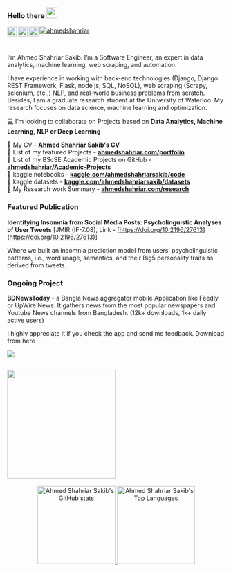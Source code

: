 <!-- <img src="https://media0.giphy.com/media/Nx0rz3jtxtEre/giphy.gif?cid=ecf05e475z0s30l4crjq7nvpzygw53ri44glm5qsrm37b0vs&rid=giphy.gif&ct=g"> -->

### Hello there <img src="https://media.giphy.com/media/hvRJCLFzcasrR4ia7z/giphy.gif" width="25">
<a href="https://www.linkedin.com/in/ahmedshahriar/">
  <img align="left" alt="Ahmed Shahriar Sakib's LinkedIn" width="22px" src="https://raw.githubusercontent.com/peterthehan/peterthehan/master/assets/linkedin.svg" />
</a>
<a href="https://twitter.com/ahmed__shahriar">
  <img align="left" alt="ahmed__shahriar | Twitter" width="22px" src="https://raw.githubusercontent.com/peterthehan/peterthehan/master/assets/twitter.svg" />
</a>
<a href="https://www.kaggle.com/ahmedshahriarsakib">
  <img align="left" alt="Ahmed Shahriar Sakib's Kaggle Profile" width="22px" src="https://www.kaggle.com/static/images/favicon.ico" />
</a>


<a href="https://github.com/ahmedshahriar" target="_blank"><p align="left"> <img src="https://komarev.com/ghpvc/?username=ahmedshahriar&label=Profile%20views&color=129e00" alt="ahmedshahriar" /> </p><a/> 

<br/>

I’m Ahmed Shahriar Sakib. I’m a Software Engineer, an expert in data analytics, machine learning, web scraping, and automation.
  
I have experience in working with back-end technologies (Django, Django REST Framework, Flask, node js, SQL, NoSQL), web scraping (Scrapy, selenium, etc.,) NLP, and real-world business problems from scratch. Besides, I am a graduate research student at the University of Waterloo. My research focuses on data science, machine learning and optimization.
 
💻 I’m looking to collaborate on Projects based on **Data Analytics, Machine Learning, NLP or Deep Learning**

🔵 My CV - **[Ahmed Shahriar Sakib's CV](https://ahmedshahriar.com/assets/files/ahmed_shahriar_sakib_cv.pdf)**\
🔵 List of my featured Projects - **[ahmedshahriar.com/portfolio](https://ahmedshahriar.com/portfolio)**\
🔵 List of my BScSE Academic Projects on GitHub - **[ahmedshahriar/Academic-Projects](https://github.com/ahmedshahriar/Academic-Projects)**\
🔵 kaggle notebooks - **[kaggle.com/ahmedshahriarsakib/code](https://www.kaggle.com/ahmedshahriarsakib/code)**\
🔵 kaggle datasets - **[kaggle.com/ahmedshahriarsakib/datasets](https://www.kaggle.com/ahmedshahriarsakib/datasets)**\
🔵 My Research work Summary - **[ahmedshahriar.com/research](https://ahmedshahriar.com/research)**
  
### Featured Publication

**Identifying Insomnia from Social Media Posts: Psycholinguistic Analyses of User Tweets** [JMIR (IF-7.08), Link - [https://doi.org/10.2196/27613](https://doi.org/10.2196/27613)]
  
Where we built an insomnia prediction model from users’ psycholinguistic patterns, i.e., word usage, semantics, and their Big5 personality traits as derived from tweets.

### Ongoing Project
  
**BDNewsToday** - a Bangla News aggregator mobile Application like Feedly or UpWire News. It gathers news from the most popular newspapers and Youtube News channels from Bangladesh. (12k+ downloads, 1k+ daily active users)
  
I highly appreciate it if you check the app and send me feedback. Download from here

[<img src="https://img.shields.io/badge/Google_Play-414141?style=for-the-badge&logo=google-play&logoColor=white" />](https://play.google.com/store/apps/details?id=com.softaholik.bdnewstoday&hl=en&gl=US "BDNewsToday")


<a title="BDNewstoday Android" href="https://play.google.com/store/apps/details?id=com.softaholik.bdnewstoday&hl=en&gl=US"> <img src="https://user-images.githubusercontent.com/40615350/121086998-aeeb9b00-c805-11eb-8fee-80f28a36eeca.png" width="250"/></a>
---

<!-- ### Kaggle Rank

<div align="center">
  <a href="https://www.kaggle.com/ahmedshahriarsakib"><img src="https://road-to-kaggle-grandmaster.vercel.app/api/simple/ahmedshahriarsakib" /></a>
</div>
 <br> 
<p align="center">
  <img src="https://road-to-kaggle-grandmaster.vercel.app/api/badges/ahmedshahriarsakib/dataset" />
  <img src="https://road-to-kaggle-grandmaster.vercel.app/api/badges/ahmedshahriarsakib/notebook" />
  <img src="https://road-to-kaggle-grandmaster.vercel.app/api/badges/ahmedshahriarsakib/discussion" />
</p>  
  
--- -->
  
<div align="center">
  <a href="https://github.com/ahmedshahriar">
  <img height="180em" src="https://github-readme-stats.vercel.app/api?username=ahmedshahriar&show_icons=true&theme=dark&include_all_commits=true&count_private=true" alt="Ahmed Shahriar Sakib's GitHub stats"/>
  <img height="180em" src="https://github-readme-stats.vercel.app/api/top-langs/?username=ahmedshahriar&layout=compact&langs_count=7&theme=dark" alt="Ahmed Shahriar Sakib's Top Languages"/>
    
<!--   <img height="295em"  src="https://activity-graph-ahmedshahriar.herokuapp.com/graph?username=ahmedshahriar&theme=xcode" alt="Ahmed Shahriar Sakib's GitHub Activity"/> -->
    
  </a>
</div>

<!--

Here are some ideas to get you started:


- 🔭 I’m currently working on ...
- 🌱 I’m currently learning ...
- 👯 I’m looking to collaborate on ...
- 🤔 I’m looking for help with ...
- 💬 Ask me about ...
- 📫 How to reach me: ...
- 😄 Pronouns: ...
- ⚡ Fun fact: ...
-->
